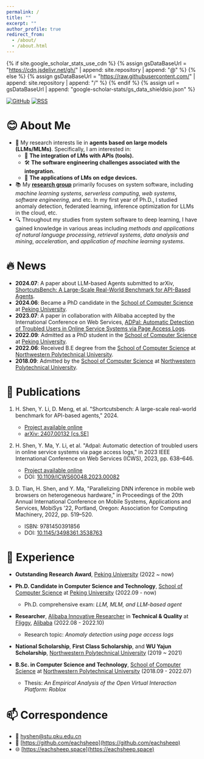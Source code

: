 ```yaml
---
permalink: /
title: ""
excerpt: ""
author_profile: true
redirect_from: 
  - /about/
  - /about.html
---
```


{% if site.google_scholar_stats_use_cdn %}
{% assign gsDataBaseUrl = "https://cdn.jsdelivr.net/gh/" | append: site.repository | append: "@" %}
{% else %}
{% assign gsDataBaseUrl = "https://raw.githubusercontent.com/" | append: site.repository | append: "/" %}
{% endif %}
{% assign url = gsDataBaseUrl | append: "google-scholar-stats/gs_data_shieldsio.json" %}

<span class='anchor' id='about-me'></span>

[![GitHub](https://img.shields.io/badge/dynamic/json?logo=github&label=GitHub&labelColor=495867&color=495867&query=%24.data.totalSubs&url=https%3A%2F%2Fapi.spencerwoo.com%2Fsubstats%2F%3Fsource%3Dgithub%26queryKey%3Dhayschan&style=flat-square)](https://github.com/eachsheep)
[![RSS](https://img.shields.io/badge/dynamic/json?logo=rss&logoColor=white&label=RSS&labelColor=95B8D1&color=95B8D1&query=%24.data.totalSubs&url=https%3A%2F%2Fapi.spencerwoo.com%2Fsubstats%2F%3Fsource%3Dfeedly%257Cinoreader%257CfeedsPub%26queryKey%3Dhttps://haysc.tech/feed.xml&style=flat-square)](https://eachsheep.github.io/)

# 😊 About Me

- 🌱 My research interests lie in **agents based on large models (LLMs/MLMs)**. Specifically, I am interested in:
  - 🔗 **The integration of LMs with APIs (tools).**
  - 🛠 **The software engineering challenges associated with the integration.**
  - 📱 **The applications of LMs on edge devices.**
- 📚 My [**research group**](https://cs.pku.edu.cn/info/1025/2713.htm) primarily focuses on system software, including *machine learning systems*, *serverless computing*, *web systems*, *software engineering*, and etc. In my first year of Ph.D., I studied anomaly detection, federated learning, inference optimization for LLMs in the cloud, etc.
- 🔍 Throughout my studies from system software to deep learning, I have gained knowledge in various areas including *methods and applications of natural language processing*, *retrieval systems*, *data analysis and mining*, *acceleration*, and *application of machine learning systems*.

# 🔥 News

- **2024.07**: A paper about LLM-based Agents submitted to arXiv, [ShortcutsBench: A Large-Scale Real-World Benchmark for API-Based Agents](https://eachsheep.space/ShortcutsBench).
- **2024.06**: Became a PhD candidate in the [School of Computer Science](https://cs.pku.edu.cn/) at [Peking University](https://www.pku.edu.cn/).
- **2023.07**: A paper in collaboration with Alibaba accepted by the International Conference on Web Services, [ADPal: Automatic Detection of Troubled Users in Online Service Systems via Page Access Logs](https://ieeexplore.ieee.org/document/10248242).
- **2022.09**: Admitted as a PhD student in the [School of Computer Science](https://cs.pku.edu.cn/) at [Peking University](https://www.pku.edu.cn/).
- **2022.06**: Received B.E degree from the [School of Computer Science](https://jsj.nwpu.edu.cn/) at [Northwestern Polytechnical University](https://www.nwpu.edu.cn/).
- **2018.09**: Admitted by the [School of Computer Science](https://jsj.nwpu.edu.cn/) at [Northwestern Polytechnical University](https://www.nwpu.edu.cn/).


# 📝 Publications


1. H. Shen, Y. Li, D. Meng, et al. "Shortcutsbench: A large-scale real-world benchmark for API-based agents," 2024. 
   - [Project available online](https://github.com/eachsheep/shortcutsbench)
   - [arXiv: 2407.00132 [cs.SE]](https://arxiv.org/abs/2407.00132)

2. H. Shen, Y. Ma, Y. Li, et al. "Adpal: Automatic detection of troubled users in online service systems via page access logs," in 2023 IEEE International Conference on Web Services (ICWS), 2023, pp. 638–646.
   - [Project available online](https://github.com/eachsheep/abnormaldetection)
   - DOI: [10.1109/ICWS60048.2023.00082](https://doi.org/10.1109/ICWS60048.2023.00082)

3. D. Tian, H. Shen, and Y. Ma, "Parallelizing DNN inference in mobile web browsers on heterogeneous hardware," in Proceedings of the 20th Annual International Conference on Mobile Systems, Applications and Services, MobiSys '22, Portland, Oregon: Association for Computing Machinery, 2022, pp. 519–520.
   - ISBN: 9781450391856
   - DOI: [10.1145/3498361.3538763](https://doi.org/10.1145/3498361.3538763)


# 📖 Experience

- **Outstanding Research Award**, [Peking University](https://www.pku.edu.cn/) (2022 ~ now)

- **Ph.D. Candidate in Computer Science and Technology**, [School of Computer Science](http://cs.pku.edu.cn/) at [Peking University](https://www.pku.edu.cn/) (2022.09 - now)
  - Ph.D. comprehensive exam: *LLM, MLM, and LLM-based agent*

- **Researcher**, [Alibaba Innovative Researcher](https://damo.alibaba.com/collaborations) in **Technical & Quality** at [Fliggy](https://www.fliggy.com), [Alibaba](https://www.alibaba.com) (2022.08 - 2022.10)
  - Research topic: *Anomaly detection using page access logs*

- **National Scholarship**, **First Class Scholarship**, and **WU Yajun Scholarship**, [Northwestern Polytechnical University](http://www.nwpu.edu.cn/) (2019 ~ 2021)

- **B.Sc. in Computer Science and Technology**, [School of Computer Science](http://jsj.nwpu.edu.cn/) at [Northwestern Polytechnical University](http://www.nwpu.edu.cn/) (2018.09 - 2022.07)
  - Thesis: *An Empirical Analysis of the Open Virtual Interaction Platform: Roblox*

# 📫 Correspondence

- 📧 [hyshen@stu.pku.edu.cn](mailto:hyshen@stu.pku.edu.cn)
- 🐙 [https://github.com/eachsheep](https://github.com/eachsheep)
- 🌐 [https://eachsheep.space](https://eachsheep.space)